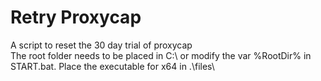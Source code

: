 # Retry Proxycap
A script to reset the 30 day trial of proxycap<br>
The root folder needs to be placed in C:\ or modify the var %RootDir% in START.bat.
Place the executable for x64 in .\files\
